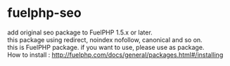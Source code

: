 # fuelphp-seo
add original seo package to FuelPHP 1.5.x or later.  
this package using redirect, noindex nofollow, canonical and so on.  
this is FuelPHP package. if you want to use, please use as package.  
How to install : http://fuelphp.com/docs/general/packages.html#/installing

